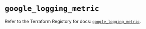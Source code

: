 # `google_logging_metric`

Refer to the Terraform Registory for docs: [`google_logging_metric`](https://registry.terraform.io/providers/hashicorp/google-beta/5.1.0/docs/resources/google_logging_metric).
